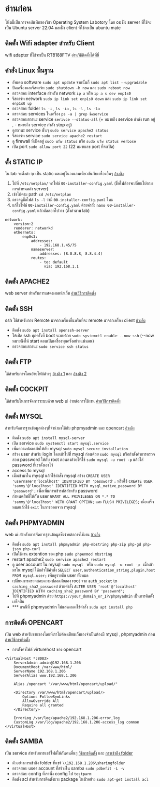 # อ่านก่อน
โน๊ตนี้เป็นการจดบันทึกของวิชา Operating System Labotory โดย os ฝั่ง server ที่ใช้จะเป็น Ubuntu server 22.04 และฝั่ง client ที่ใช้จะเป็น ubuntu mate
## ติดตั้ง Wifi adapter สำหรับ Client
wifi adapter ที่ใช้จะเป็น RT8188FTV [อ่านวิธีติดตั้งได้ที่นี่](https://github.com/1999AZZAR/use-RTL8188FTV-on-linux)
## คำสั่ง Linux พื้นฐาน
- อัพเดต software `sudo apt update` จากนั้นก็ `sudo apt list --upgradable`
- ปิดเครื่องและรีสตาร์ท `sudo shutdown -h now` และ `sudo reboot now`
- ตรวจสอบ interface สำหรับ network `ip a` หรือ `ip a s dev enp1s0`
- รีสตาร์ท network `sudo ip link set enp1s0 down` และ `sudo ip link set enp1s0 up`
- ตรวจสอบ folder `ls -i` , `ls -ia` , `ls -l` , `ls -la`
- ตรวจสอบ services ในเครื่อง  `ps -a | grep ชื่อservice`
- ตรวจสอบสถานะ service `serivce --status-all` (+ หมายถึง service กำลัง run อยู่ , - หมายถึง service กำลัง stop อยู่)
- ดูสถานะ service นั้นๆ  `sudo service apache2 status`
- รีสตาร์ท service `sudo service apache2 restart`
- ดู firewall ที่เปิดอยู่ `sudo ufw status` หรือ `sudo ufw status verbose`
- เปิด port `sudo allow port 22` (22 หมายเลข port ที่จะเปิด)

## ตั้ง STATIC IP  
ใน lab จะตั้งค่า ip เป็น static และอยู่ในวงแลนเดียวกันกับเครื่องอื่นๆ [อ้างอิง](https://www.linuxtechi.com/static-ip-address-on-ubuntu-server/)
1. ไปที่ `/etc/netplan/` หาไฟล์  `00-installer-config.yaml` (ชื่อไฟล์อาจเปลี่ยนไปตามการกำหนดค่า server)
2. เข้าไปตาม path `cd /etc/netplan`
3. ตรวจดูชื่อไฟล์ `ls -l` ว่ามี  `00-installer-config.yaml` ไหม
4. แก้ไขไฟล์ `00-installer-config.yaml` ด้วยคำสั่ง `nano 00-installer-config.yaml` แล้วคัดลอกไปวาง (ตั้งค่าตาม lab)
```
network:
    version:2
    renderer: networkd
    ethernets:
        enp0s3:
            addresses:
                - 192.168.1.45/75
            nameserver:
                addresses: [8.8.8.8, 8.8.4.4] 
            routes:
                - to: default
                  via: 192.168.1.1
```
## ติดตั้ง APACHE2
web server สำหรับการแสดงผลหน้าเว็บ [อ่านวิธีการติดตั้ง](https://linuxhint.com/install-enable-openssh-ubuntu-22-04/)
## ติดตั้ง SSH
ssh ใช้สำหรับการ Remote มาจากเครื่องอื่นหรือที่จะ remote มาจากเครื่อง client [อ้างอิง](https://linuxhint.com/install-enable-openssh-ubuntu-22-04/)
- ติดตั้ง `sudo apt install openssh-server`
- ให้เปิด ssh ทุกครั้งที่ boot ระบบด้วย `sudo systemctl enable --now ssh` (--now หมายถึงให้ start ตอนเปิดเครื่องทุกครั้งอย่างแน่นอน)
- ตรวจสอบสถานะ `sudo service ssh status`
## ติดตั้ง FTP
ใช้สำหรับการโอนย้ายไฟล์ต่างๆ [อ้างอิง 1](https://linuxhint.com/ubuntu-ftp-22-04-server-configuration/) และ [อ้างอิง 2](https://itslinuxfoss.com/how-to-install-an-ftp-server-on-ubuntu-22-04/)
## ติดตั้ง COCKPIT
ใช้สำหรับในการจัดการระบบด้วย web ui ง่ายต่อการใช้งาน [อ่านวิธีการติดตั้ง](https://www.techrepublic.com/article/install-cockpit-ubuntu-better-server/)
## ติดตั้ง MYSQL
สำหรับจัดการฐานข้อมูลต่างๆที่จำนำมาใช้กับ phpmyadmin และ opencart [อ้างอิง](https://www.digitalocean.com/community/tutorials/how-to-install-mysql-on-ubuntu-20-04)
- ติดตั้ง `sudo apt install mysql-server`
- เปิด service `sudo systemctl start mysql.service`
- เพิ่มความปลอดภัยให้กับ mysql `sudo mysql_secure_installation`
- สร้าง user สำหรับ login โดยเข้าไปที่ mysql ก่อนด้วย `sudo mysql` หรือถ้าตั้งค่าการตรวจสอบ password ให้กับ root ตอนลงด้วยให้ใช้ `sudo mysql -u root -p` แล้วใส่ password ที่เราตั้งเอาไว้ 
- access to mysql
- เมื่อเข้ามาใน mysql แล้วใช้คำสั่ง mysql สร้าง `CREATE USER 'username'@'localhost' IDENTIFIED BY 'password';` หรือใช้ `CREATE USER 'sammy'@'localhost' IDENTIFIED WITH mysql_native_password BY 'password';` เพื่อเพิ่มการเข้ารหัสสำหรับ password
- กำหนดสิทธิ์ให้กับ user `GRANT ALL PRIVILEGES ON *.* TO 'sammy'@'localhost' WITH GRANT OPTION;` และ `FLUSH PRIVILEGES;` เมื่อเสร็จหมดแล้วใช้ `exit` ในการออกจาก mysql
## ติดตั้ง PHPMYADMIN
web ui สำหรับการจัดการฐานข้อมูลซึ่งง่ายต่อการใช้งาน [อ้างอิง](https://www.digitalocean.com/community/tutorials/how-to-install-and-secure-phpmyadmin-on-ubuntu-20-04)
- ติดตั้ง `sudo apt install phpmyadmin php-mbstring php-zip php-gd php-json php-curl`
- เปิดใช้งาน extention ของ php `sudo phpenmod mbstring`
- restart apache2 `sudo service apache2 restart`
- ดู user account ใน mysql `sudo mysql ` หรือ `sudo mysql -u root -p ` เมื่อเข้ามาใน mysql ได้แล้วใช้คำสั่ง `SELECT user,authentication_string,plugin,host FROM mysql.user;` เพื่อดูรายชื่อ user ทั้งหมด
- เปลี่ยนการตรวจสอบความปลอดภัยของ root จาก `auth_socket` to `caching_sha2_password` ด้วยคำสั่ง `ALTER USER 'root'@'localhost' IDENTIFIED WITH caching_sha2_password BY 'password';`
- ไปที่ phpmyadmin ด้วย `https://your_domain_or_IP/phpmyadmin` เป็นการติดตั้งเสร็จสิ้น
- *** กรณีที่ phpmyadmin ไม่แสดงลองใช้คำสั่ง `sudu apt install php`
## การติดตั้ง OPENCART
เป็น web สำหรับขายของโดยที่เราไม่ต้องเขียนเว็บเองจำเป็นต้องมี mysql , phpmyadmin ก่อน [อ่านวิธีการติดตั้ง](https://www.linuxtuto.com/how-to-install-opencart-on-ubuntu-22-04/#)
- การตั้งค่าไฟล์ virturehost ของ opencart
```shell
<VirtualHost *:8083>
    ServerAdmin admin@192.168.1.206
    DocumentRoot /var/www/html/
    ServerName 192.168.1.206
    ServerAlias www.192.168.1.206

    Alias /opencart "/var/www/html/opencart/upload/"

    <Directory /var/www/html/opencart/upload/>
        Options FollowSymLinks
        AllowOverride All
        Require all granted
    </Directory>

    ErrorLog /var/log/apache2/192.168.1.206-error_log
    CustomLog /var/log/apache2/192.168.1.206-access_log common
</VirtualHost>
```
## ติดตั้ง SAMBA
เป็น service สำหรับการแชร์ไฟล์ให้กันคนอื่นๆ [วิธีการติดตั้ง](https://phoenixnap.com/kb/ubuntu-samba) และ [การเข้าถึง folder](https://linuxsimply.com/how-to-access-samba-share-from-windows/)
- ตัวอย่างการเข้าถึง folder ที่แชร์ `\\192.168.1.206\sharingfolder`
- ตรวจสอบ user account ที่สร้างใน samba `sudo pdbefit -L -v`
- ตรวจสอบ config ที่เราพึ่ง config ไป `testparm`
- ติดตั้ง acl สำหรับการติดตั้งบาง package ในตัวอย่าง `sudo apt-get install acl`


